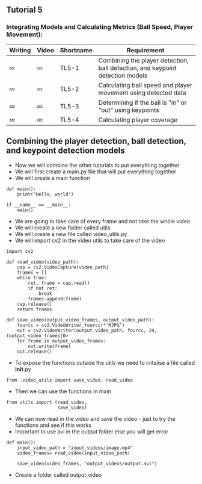 ## Tutorial 5
### Integrating Models and Calculating Metrics (Ball Speed, Player Movement):
| Writing | Video | Shortname | Requirement |
|---|---|---|---|
| 💤 | 💤 | TL5-1 | Combining the player detection, ball detection, and keypoint detection models |
| 💤 | 💤 | TL5-2 | Calculating ball speed and player movement using detected data |
| 💤 | 💤 | TL5-3 | Determining if the ball is "in" or "out" using keypoints |
| 💤 | 💤 | TL5-4 | Calculating player coverage  |

## Combining the player detection, ball detection, and keypoint detection models 
- Now we will combine the other tutorials to put everything together
- We will first create a main.py file that will put everything together
- We will create a main function
```
def main():
    print("Hello, world")

if __name__ == __main__:
    main()
```
- We are going to take care of every frame and not take the whole video
- We will create a new folder called utils
- We will create a new file called video_utils.py
- We will import cv2 in the video utils to take care of the video
```
import cv2

def read_video(video_path):
    cap = cv2.VideoCapture(video_path)
    frames = []
    while True:
        ret, frame = cap.read()
        if not ret:
            break
        frames.append(frame)
    cap.release()
    return frames

def save_video(output_video_frames, output_video_path):
    fourcc = cv2.VideoWriter_fourcc(*'MJPG')
    out = cv2.VideoWriter(output_video_path, fourcc, 24, (output_video_frames[0>
    for frame in output_video_frames:
        out.write(frame)
    out.release()
```
- To expose the functions outside the utils we need to initalise a file called __init__.py
```
from .video_utils import save_video, read_video
```
- Then we can use the functions in main
```
from utils import (read_video,
                   save_video)
``` 
- We can now read in the video and save the video - just to try the functions and see if this works
- Important to use avi in the output folder else you will get error
```
def main():
    input_video_path = "input_videos/image.mp4"
    video_frames= read_video(input_video_path)

    save_video(video_frames, "output_videos/output.avi")
```
- Create a folder called output_video
